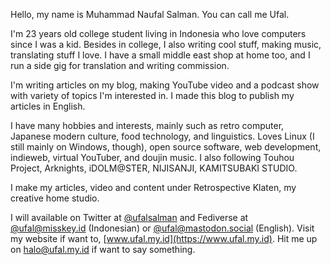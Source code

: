 Hello, my name is Muhammad Naufal Salman. You can call me Ufal.

I'm 23 years old college student living in Indonesia who love computers since I was a kid. Besides in college, I also writing cool stuff, making music, translating stuff I love. I have a small middle east shop at home too, and I run a side gig for translation and writing commission.

I'm writing articles on my blog, making YouTube video and a podcast show with variety of topics I'm interested in. I made this blog to publish my articles in English.

I have many hobbies and interests, mainly such as retro computer, Japanese modern culture, food technology, and linguistics. Loves Linux (I still mainly on Windows, though), open source software, web development, indieweb, virtual YouTuber, and doujin music. I also following Touhou Project, Arknights, iDOLM@STER, NIJISANJI, KAMITSUBAKI STUDIO.

I make my articles, video and content under Retrospective Klaten, my creative home studio.

I will available on Twitter at [@ufalsalman](https://x.com/ufalsalman) and Fediverse at [@ufal@misskey.id](https://misskey.id/ufal) (Indonesian) or [@ufal@mastodon.social](https://mastodon.social/ufal) (English). Visit my website if want to, [www.ufal.my.id](https://www.ufal.my.id). Hit me up on halo@ufal.my.id if want to say something.

<!---
ritokatsuga/ritokatsuga is a ✨ special ✨ repository because its `README.md` (this file) appears on your GitHub profile.
You can click the Preview link to take a look at your changes.
--->
